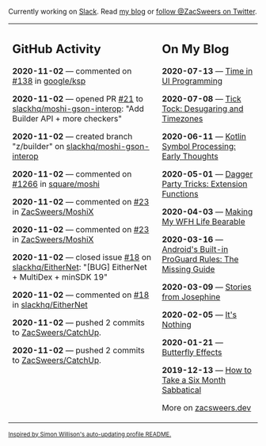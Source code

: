 Currently working on [Slack](https://slack.com/). Read [my blog](https://zacsweers.dev/) or [follow @ZacSweers on Twitter](https://twitter.com/ZacSweers).

<table><tr><td valign="top" width="60%">

## GitHub Activity
<!-- githubActivity starts -->
**2020-11-02** — commented on [#138](https://github.com/google/ksp/pull/138#issuecomment-720848358) in [google/ksp](https://api.github.com/repos/google/ksp)

**2020-11-02** — opened PR [#21](https://api.github.com/repos/slackhq/moshi-gson-interop/pulls/21) to [slackhq/moshi-gson-interop](https://api.github.com/repos/slackhq/moshi-gson-interop): "Add Builder API + more checkers"

**2020-11-02** — created branch "z/builder" on [slackhq/moshi-gson-interop](https://api.github.com/repos/slackhq/moshi-gson-interop)

**2020-11-02** — commented on [#1266](https://github.com/square/moshi/issues/1266#issuecomment-720770201) in [square/moshi](https://api.github.com/repos/square/moshi)

**2020-11-02** — commented on [#23](https://github.com/ZacSweers/MoshiX/issues/23#issuecomment-720766263) in [ZacSweers/MoshiX](https://api.github.com/repos/ZacSweers/MoshiX)

**2020-11-02** — commented on [#23](https://github.com/ZacSweers/MoshiX/issues/23#issuecomment-720765609) in [ZacSweers/MoshiX](https://api.github.com/repos/ZacSweers/MoshiX)

**2020-11-02** — closed issue [#18](https://api.github.com/repos/slackhq/EitherNet/issues/18) on [slackhq/EitherNet](https://api.github.com/repos/slackhq/EitherNet): "[BUG] EitherNet + MultiDex + minSDK 19"

**2020-11-02** — commented on [#18](https://github.com/slackhq/EitherNet/issues/18#issuecomment-720593963) in [slackhq/EitherNet](https://api.github.com/repos/slackhq/EitherNet)

**2020-11-02** — pushed 2 commits to [ZacSweers/CatchUp](https://api.github.com/repos/ZacSweers/CatchUp).

**2020-11-02** — pushed 2 commits to [ZacSweers/CatchUp](https://api.github.com/repos/ZacSweers/CatchUp).
<!-- githubActivity ends -->
</td><td valign="top" width="40%">

## On My Blog
<!-- blog starts -->
**2020-07-13** — [Time in UI Programming](https://www.zacsweers.dev/time-in-ui/)

**2020-07-08** — [Tick Tock: Desugaring and Timezones](https://www.zacsweers.dev/ticktock-desugaring-timezones/)

**2020-06-11** — [Kotlin Symbol Processing: Early Thoughts](https://www.zacsweers.dev/kotlin-symbol-processor-early-thoughts/)

**2020-05-01** — [Dagger Party Tricks: Extension Functions](https://www.zacsweers.dev/dagger-party-tricks-extension-functions/)

**2020-04-03** — [Making My WFH Life Bearable](https://www.zacsweers.dev/making-wfh-life-bearable/)

**2020-03-16** — [Android's Built-in ProGuard Rules: The Missing Guide](https://www.zacsweers.dev/android-proguard-rules/)

**2020-03-09** — [Stories from Josephine](https://www.zacsweers.dev/stories-from-josephine/)

**2020-02-05** — [It's Nothing](https://www.zacsweers.dev/its-nothing/)

**2020-01-21** — [Butterfly Effects](https://www.zacsweers.dev/butterfly-effects/)

**2019-12-13** — [How to Take a Six Month Sabbatical](https://www.zacsweers.dev/how-to-take-a-six-month-sabbatical/)
<!-- blog ends -->
More on [zacsweers.dev](https://zacsweers.dev/)
</td></tr></table>

<sub><a href="https://simonwillison.net/2020/Jul/10/self-updating-profile-readme/">Inspired by Simon Willison's auto-updating profile README.</a></sub>